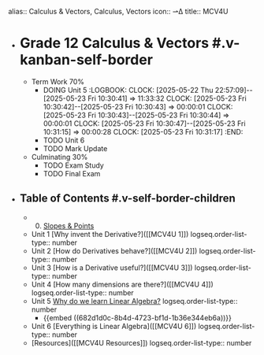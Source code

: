 alias:: Calculus & Vectors, Calculus, Vectors
icon:: ⇀∆
title:: MCV4U

- # Grade 12 Calculus & Vectors #.v-kanban-self-border
	- Term Work 70%
		- DOING Unit 5
		  :LOGBOOK:
		  CLOCK: [2025-05-22 Thu 22:57:09]--[2025-05-23 Fri 10:30:41] =>  11:33:32
		  CLOCK: [2025-05-23 Fri 10:30:42]--[2025-05-23 Fri 10:30:43] =>  00:00:01
		  CLOCK: [2025-05-23 Fri 10:30:43]--[2025-05-23 Fri 10:30:44] =>  00:00:01
		  CLOCK: [2025-05-23 Fri 10:30:47]--[2025-05-23 Fri 10:31:15] =>  00:00:28
		  CLOCK: [2025-05-23 Fri 10:31:17]
		  :END:
		- TODO Unit 6
		- TODO Mark Update
	- Culminating 30%
		- TODO Exam Study
		- TODO Final Exam
- ## Table of Contents #.v-self-border-children
	- 0. [Slopes & Points]([[MCV4U/0]])
	- Unit 1 [Why invent the Derivative?]([[MCV4U 1]])
	  logseq.order-list-type:: number
	- Unit 2 [How do Derivatives behave?]([[MCV4U 2]])
	  logseq.order-list-type:: number
	- Unit 3 [How is a Derivative useful?]([[MCV4U 3]])
	  logseq.order-list-type:: number
	- Unit 4 [How many dimensions are there?]([[MCV4U 4]])
	  logseq.order-list-type:: number
	- Unit 5 [Why do we learn Linear Algebra?]([[MCV4U/5]])
	  logseq.order-list-type:: number
		- {{embed ((682d1d0c-8b4d-4723-bf1d-1b36e344eb6a))}}
	- Unit 6 [Everything is Linear Algebra]([[MCV4U 6]])
	  logseq.order-list-type:: number
	- [Resources]([[MCV4U Resources]])
	  logseq.order-list-type:: number